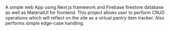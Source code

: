 A simple web App using Next.js framework and Firebase firestore database as well as MaterialUI for frontend. 
This project allows user to perform CRUD operations which will reflect on the site as a virtual pantry item tracker.
Also performs simple edge-case handling. 
